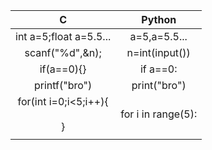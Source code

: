 
|               C                |       Python       |
| :----------------------------: | :----------------: |
|     int a=5;float a=5.5...     |    a=5,a=5.5...    |
|        scanf("%d",&n);         |   n=int(input())   |
|           if(a==0){}           |      if a==0:      |
|         printf("bro")          |    print("bro")    |
| for(int i=0;i<5;i++){<br><br>} | for i in range(5): |
|                                |                    |
